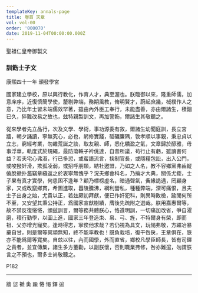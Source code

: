 ```yaml
---
templateKey: annals-page
title: 卷首 天章
vol: vol-00
order: '000070'
date: 2019-11-04T00:00:00.000Z
---
```


聖祖仁皇帝御製文

### 訓飭士子文

康熙四十一年 頒發學宮

國家建立學校，原以興行教化，作育人才，典至渥也。朕臨御以來，隆重師儒，加意庠序，近復慎簡學使，釐剔弊端，務期風教，脩明賢才，蔚起庶幾，棫樸作人之意，乃比年士習未端儒效罕著，雖由內外臣工奉行，未能盡善，亦由爾諸生，積錮已久，猝難改易之故也，玆特親製訓文，再加警飭，爾諸生其敬聽之。

從來學者先立品行，次及文學、學術，事功源委有敘，爾諸生幼聞庭訓，長立宮牆，朝夕誦讀，寧無究心，必也，躬修實踐，砥礪廉隅，敦孝順以事親，秉忠貞以立志，窮經考業，勿雜荒誕之談，取友親、師，悉化驕盈之氣，文章歸於醇雅，毋事浮華，軌度式於規繩，最防蕩軼子衿佻達，自昔所議，苟行止有虧，雖讀書何益？若夫宅心弗淑，行已多愆，或蜚語流言，挟制官長，或隱糧包訟，出入公門，或唆撥奸滑，欺孤凌弱，或招呼朋類，結社邀盟，乃如之人名，教不容鄉黨弗齒縱僥脫褫扑濫竊章縫返之於衷寧無愧乎？況夫鄉會科名，乃掄才大典，關係尤鉅，士子果有真才實學，何患困不逢年？顧乃標榜虛名，暗通聲氣，夤緣詭遇，罔顧身家，又或改竄鄉貫，希圖進取，囂陵騰沸，綱利營私，種種弊端，深可痛恨，且夫士子出身之始，尤貴以正，若玆厥初拜獻，便已作奸犯科，則異時敗檢，踰閒何所不至，又安望其秉公持正，爲國家宣猷樹績，膺後先疏附之選哉。朕用嘉惠爾等，故不禁反復惓惓，頒玆訓言，爾等務共體朕心，恪遵明訓，一切痛加改省，爭自濯磨，積行勤學，以圖上進，國家三年登造朿、帛、弓、旌，不特爾身有榮，即而祖、父亦增光寵矣。逢時得志，寧俟他求哉？若仍視為具文，玩愒弗敬，方躍冶暴棄自甘，則是爾等冥頑無知，終不能率教也！既負栽培，復干咎戾，王章俱在，朕亦不能爲爾等寬矣。自玆以往，內而國學，外而直省，鄉校凡學臣師長，皆有司鐸之責者，並宜傳集，諸生多方董勸，以副朕懷，否則職業弗修，咎亦難逭，勿謂朕言之不預也，爾多士尚敬聽之。

P182

---

牆 愆 褫 夤 踰 惓 愒 鐸 逭
